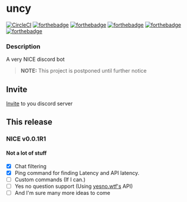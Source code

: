 # uncy
[![CircleCI](https://circleci.com/gh/the349/uncy.svg?style=svg)](https://circleci.com/gh/the349/uncy)
[![forthebadge](https://forthebadge.com/images/badges/powered-by-electricity.svg)](https://forthebadge.com)
[![forthebadge](https://forthebadge.com/images/badges/made-with-javascript.svg)](https://forthebadge.com)
[![forthebadge](https://forthebadge.com/images/badges/you-didnt-ask-for-this.svg)](https://forthebadge.com)
[![forthebadge](https://forthebadge.com/images/badges/uses-js.svg)](https://forthebadge.com)
[![forthebadge](https://forthebadge.com/images/badges/designed-in-ms-paint.svg)](https://forthebadge.com)
### Description
A very NICE discord bot

> **NOTE:** This project is postponed until further notice
## Invite
[Invite](https://discordapp.com/oauth2/authorize?client_id=469305329772003388&permissions=470019135&redirect_uri=https%3A%2F%2Fjosephmalone.oyosite.com%2Fnice%2Fbackend.html&scope=bot) to you discord server

## This release
### NICE v0.0.1R1
#### Not a lot of stuff
- [x] Chat filtering
- [x] Ping command for finding Latency and API latency.
- [ ] Custom commands (If I can.)
- [ ] Yes no question support (Using [yesno.wtf's](https://yesno.wtf) API)
- [ ] And I'm sure many more ideas to come

